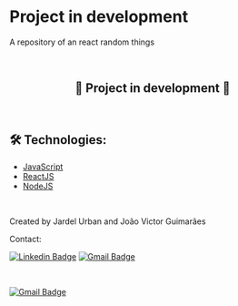 # Project in development
<p>A repository of an react random things</p>
<br>
<h2 align="center">&#x1F6A7 Project in development &#x1F6A7</h2>
<br>
<h2>&#x1F6E0 Technologies: </h2>
<ul>
    <li><a href="https://developer.mozilla.org/pt-BR/docs/Web/JavaScript/About_JavaScript">JavaScript</a></li>
    <li><a href="https://reactjs.org/">ReactJS</a></li>
    <li><a href="https://nodejs.org/en/about/">NodeJS</a></li>
</ul>
<br>
<p>Created by Jardel Urban and João Victor Guimarães</p>

<p>Contact:</p>

[![Linkedin Badge](https://img.shields.io/badge/-Jardel-blue?style=flat-square&logo=Linkedin&logoColor=white&link=https://www.linkedin.com/in/jardel-urban-906519199/)](https://www.linkedin.com/in/jardel-urban-906519199/)
[![Gmail Badge](https://img.shields.io/badge/-jardelurban3@gmail.com-c14438?style=flat-square&logo=Gmail&logoColor=white&link=mailto:jardelurban3@gmail.com)](mailto:jardelurban3@gmail.com)

<br>

[![Gmail Badge](https://img.shields.io/badge/-vivito2@gmail.com-c14438?style=flat-square&logo=Gmail&logoColor=white&link=mailto:vivito2@gmail.com)](mailto:vivito2@gmail.com)